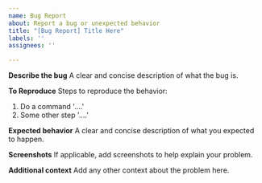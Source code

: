 ```yaml
---
name: Bug Report
about: Report a bug or unexpected behavior
title: "[Bug Report] Title Here"
labels: ''
assignees: ''

---
```


**Describe the bug**
A clear and concise description of what the bug is.

**To Reproduce**
Steps to reproduce the behavior:
1. Do a command '....'
2. Some other step '....'

**Expected behavior**
A clear and concise description of what you expected to happen.

**Screenshots**
If applicable, add screenshots to help explain your problem.

**Additional context**
Add any other context about the problem here.
